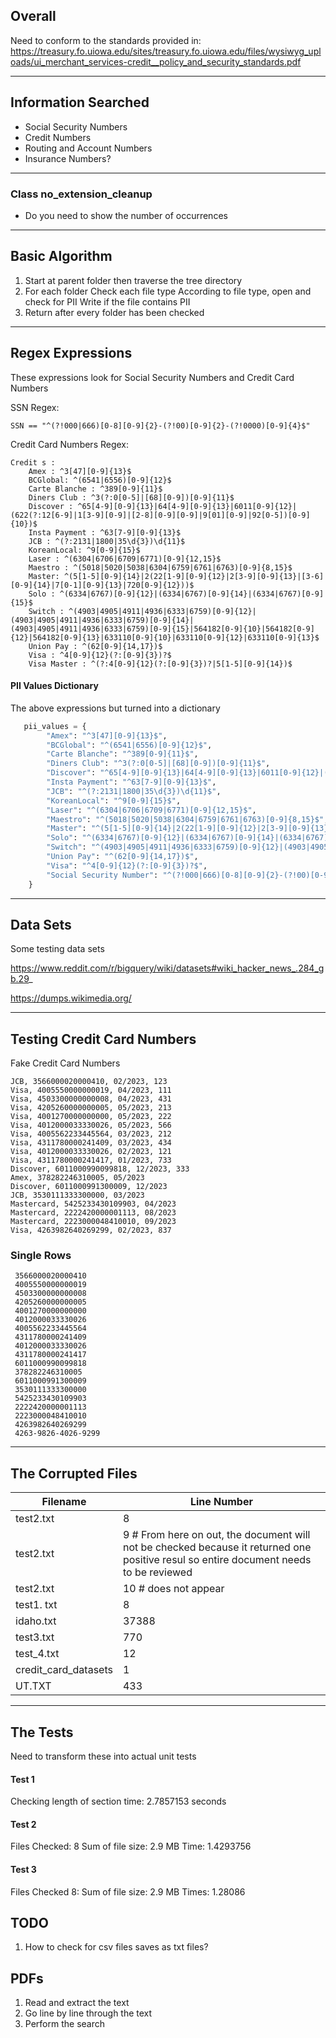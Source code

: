 ## Overall

Need to conform to the standards provided in: https://treasury.fo.uiowa.edu/sites/treasury.fo.uiowa.edu/files/wysiwyg_uploads/ui_merchant_services-credit__policy_and_security_standards.pdf

---------------

## Information Searched
- Social Security Numbers
- Credit  Numbers
- Routing and Account Numbers
- Insurance Numbers?

---------------

### Class no_extension_cleanup
- Do you need to show the number of occurrences

---------------

## Basic Algorithm
1. Start at parent folder then traverse the tree directory
2. For each folder
    Check each file type
    According to file type, open and check for PII
    Write if the file contains PII
3. Return after every folder has been checked

---------------

## Regex Expressions
These expressions look for Social Security Numbers and Credit Card Numbers

SSN Regex:

```
SSN == "^(?!000|666)[0-8][0-9]{2}-(?!00)[0-9]{2}-(?!0000)[0-9]{4}$"
```
 Credit Card Numbers Regex: 

```
Credit s :
    Amex : ^3[47][0-9]{13}$
    BCGlobal: ^(6541|6556)[0-9]{12}$
    Carte Blanche : ^389[0-9]{11}$
    Diners Club : ^3(?:0[0-5]|[68][0-9])[0-9]{11}$
    Discover : ^65[4-9][0-9]{13}|64[4-9][0-9]{13}|6011[0-9]{12}|(622(?:12[6-9]|1[3-9][0-9]|[2-8][0-9][0-9]|9[01][0-9]|92[0-5])[0-9]{10})$
    Insta Payment : ^63[7-9][0-9]{13}$
    JCB : ^(?:2131|1800|35\d{3})\d{11}$
    KoreanLocal: ^9[0-9]{15}$
    Laser : ^(6304|6706|6709|6771)[0-9]{12,15}$
    Maestro : ^(5018|5020|5038|6304|6759|6761|6763)[0-9]{8,15}$
    Master: ^(5[1-5][0-9]{14}|2(22[1-9][0-9]{12}|2[3-9][0-9]{13}|[3-6][0-9]{14}|7[0-1][0-9]{13}|720[0-9]{12}))$
    Solo : ^(6334|6767)[0-9]{12}|(6334|6767)[0-9]{14}|(6334|6767)[0-9]{15}$
    Switch : ^(4903|4905|4911|4936|6333|6759)[0-9]{12}|(4903|4905|4911|4936|6333|6759)[0-9]{14}|(4903|4905|4911|4936|6333|6759)[0-9]{15}|564182[0-9]{10}|564182[0-9]{12}|564182[0-9]{13}|633110[0-9]{10}|633110[0-9]{12}|633110[0-9]{13}$
    Union Pay : ^(62[0-9]{14,17})$
    Visa : ^4[0-9]{12}(?:[0-9]{3})?$
    Visa Master : ^(?:4[0-9]{12}(?:[0-9]{3})?|5[1-5][0-9]{14})$
```

#### PII Values Dictionary
The above expressions but turned into a dictionary

```Python
   pii_values = {
        "Amex": "^3[47][0-9]{13}$",
        "BCGlobal": "^(6541|6556)[0-9]{12}$",
        "Carte Blanche": "^389[0-9]{11}$",
        "Diners Club": "^3(?:0[0-5]|[68][0-9])[0-9]{11}$",
        "Discover": "^65[4-9][0-9]{13}|64[4-9][0-9]{13}|6011[0-9]{12}|(622(?:12[6-9]|1[3-9][0-9]|[2-8][0-9][0-9]|9[01][0-9]|92[0-5])[0-9]{10})$",
        "Insta Payment": "^63[7-9][0-9]{13}$",
        "JCB": "^(?:2131|1800|35\d{3})\d{11}$",
        "KoreanLocal": "^9[0-9]{15}$",
        "Laser": "^(6304|6706|6709|6771)[0-9]{12,15}$",
        "Maestro": "^(5018|5020|5038|6304|6759|6761|6763)[0-9]{8,15}$",
        "Master": "^(5[1-5][0-9]{14}|2(22[1-9][0-9]{12}|2[3-9][0-9]{13}|[3-6][0-9]{14}|7[0-1][0-9]{13}|720[0-9]{12}))$",
        "Solo": "^(6334|6767)[0-9]{12}|(6334|6767)[0-9]{14}|(6334|6767)[0-9]{15}$",
        "Switch": "^(4903|4905|4911|4936|6333|6759)[0-9]{12}|(4903|4905|4911|4936|6333|6759)[0-9]{14}|(4903|4905|4911|4936|6333|6759)[0-9]{15}|564182[0-9]{10}|564182[0-9]{12}|564182[0-9]{13}|633110[0-9]{10}|633110[0-9]{12}|633110[0-9]{13}$",
        "Union Pay": "^(62[0-9]{14,17})$",
        "Visa": "^4[0-9]{12}(?:[0-9]{3})?$",
        "Social Security Number": "^(?!000|666)[0-8][0-9]{2}-(?!00)[0-9]{2}-(?!0000)[0-9]{4}$",
    }
```

---------------

## Data Sets
Some testing data sets

https://www.reddit.com/r/bigquery/wiki/datasets#wiki_hacker_news_.284_gb.29_

https://dumps.wikimedia.org/

---------------

## Testing Credit Card Numbers
Fake Credit Card Numbers

```
JCB, 3566000020000410, 02/2023, 123
Visa, 4005550000000019, 04/2023, 111
Visa, 4503300000000008, 04/2023, 431
Visa, 4205260000000005, 05/2023, 213
Visa, 4001270000000000, 05/2023, 222
Visa, 4012000033330026, 05/2023, 566
Visa, 4005562233445564, 03/2023, 212
Visa, 4311780000241409, 03/2023, 434
Visa, 4012000033330026, 02/2023, 121
Visa, 4311780000241417, 01/2023, 733
Discover, 6011000990099818, 12/2023, 333
Amex, 378282246310005, 05/2023
Discover, 6011000991300009, 12/2023
JCB, 3530111333300000, 03/2023
Mastercard, 5425233430109903, 04/2023
Mastercard, 2222420000001113, 08/2023
Mastercard, 2223000048410010, 09/2023
Visa, 4263982640269299, 02/2023, 837
```


### Single Rows 

```
 3566000020000410
 4005550000000019
 4503300000000008
 4205260000000005
 4001270000000000
 4012000033330026
 4005562233445564
 4311780000241409
 4012000033330026
 4311780000241417
 6011000990099818
 378282246310005
 6011000991300009
 3530111333300000
 5425233430109903
 2222420000001113
 2223000048410010
 4263982640269299
 4263-9826-4026-9299
```

---------------

## The Corrupted Files
Filename | Line Number
---- | ----
test2.txt | 8 
test2.txt | 9 # From here on out, the document will not be checked because it returned one positive resul so entire document needs to be reviewed
test2.txt | 10 # does not appear
test1. txt | 8 
idaho.txt | 37388
test3.txt | 770
test_4.txt | 12
credit_card_datasets | 1
UT.TXT | 433

---------------

## The Tests
Need to transform these into actual unit tests

#### Test 1
Checking length of section time: 2.7857153 seconds

#### Test 2
Files Checked: 8
Sum of file size: 2.9 MB
Time: 1.4293756

#### Test 3
Files Checked 8:
Sum of file size: 2.9 MB
Times: 1.28086


## TODO

1. How to check for csv files saves as txt files?


## PDFs
1. Read and extract the text
2. Go line by line through the text
3. Perform the search
